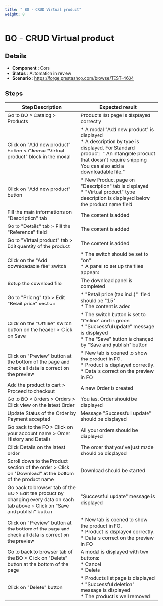 ```yaml
---
title: " BO - CRUD Virtual product"
weight: 8
---
```


#  BO - CRUD Virtual product
## Details
* **Component** : Core
* **Status** : Automation in review
* **Scenario** : https://forge.prestashop.com/browse/TEST-4634

## Steps
| Step Description | Expected result |
| ----- | ----- |
| Go to BO > Catalog > Products | Products list page is displayed correctly |
| Click on "Add new product" button > Choose "Virtual product" block in the modal | * A modal "Add new product" is displayed<br> * A description by type is displayed. For Standard product:  " An intangible product that doesn't require shipping. You can also add a downloadable file." |
| Click on "Add new product" button | * New Product page on "Description" tab is displayed<br> * "Virtual product" type description is displayed below the product name field |
| Fill the main informations on "Description" tab | The content is added |
| Go to "Details" tab > Fill the "Reference" field | The content is added |
| Go to "Virtual product" tab > Edit quantity of the product | The content is added |
| Click on the "Add downloadable file" switch | * The switch should be set to "on" <br> * A panel to set up the files appears |
| Setup the download file | The download panel is completed |
| Go to "Pricing" tab > Edit "Retail price" section | * "Retail price (tax incl.)"  field should be "15"<br> * The content is aded |
| Click on the "Offline" switch button on the header > Click on Save | * The switch button is set to "Online" and is green<br> * "Successful update" message is displayed<br> * The "Save" button is changed by "Save and publish" button |
| Click on "Preview" button at the bottom of the page and check all data is correct on the preview | * New tab is opened to show the product in FO.<br> * Product is displayed correctly.<br> * Data is correct on the preview in FO |
| Add the product to cart > Proceed to checkout | A new Order is created |
| Go to BO > Orders > Orders > Click view on the latest Order | You last Order should be displayed |
| Update Status of the Order by Payment accepted | Message "Successfull update" should be displayed |
| Go back to the FO > Click on your account name > Order History and Details | All your orders should be displayed |
| Click Details on the latest order | The order that you've just made should be displayed |
| Scroll down to the Product section of the order > Click on "Download" at the bottom of the product name | Download should be started |
| Go back to browser tab of the BO > Edit the product by changing every data on each tab above > Click on "Save and publish" button | "Successful update" message is displayed |
| Click on "Preview" button at the bottom of the page and check all data is correct on the preview | * New tab is opened to show the product in FO.<br> * Product is displayed correctly.<br> * Data is correct on the preview in FO |
| Go to back to browser tab of the BO > Click on "Delete" button at the bottom of the page | A modal is displayed with two buttons:<br> * Cancel<br> * Delete |
| Click on "Delete" button | * Products list page is displayed<br> * "Successful deletion" message is displayed<br> * The product is well removed |
